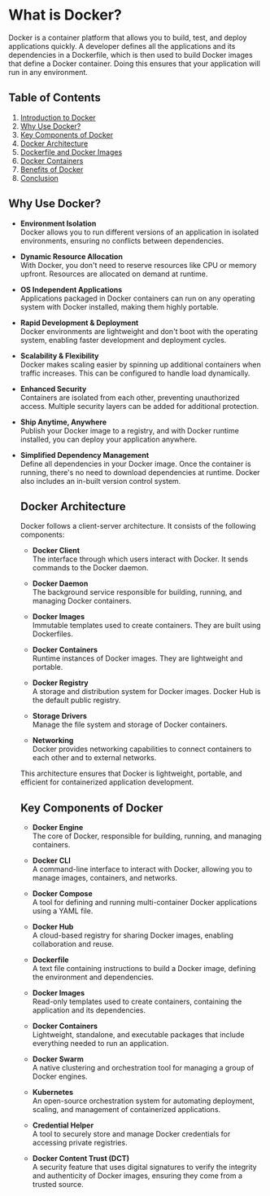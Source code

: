 # What is Docker?

Docker is a container platform that allows you to build, test, and deploy applications quickly. A developer defines all the applications and its dependencies in a Dockerfile, which is then used to build Docker images that define a Docker container. Doing this ensures that your application will run in any environment.

## Table of Contents

1. [Introduction to Docker](#introduction-to-docker)  
2. [Why Use Docker?](#why-use-docker)  
3. [Key Components of Docker](#key-components-of-docker)  
4. [Docker Architecture](#docker-architecture)  
5. [Dockerfile and Docker Images](#dockerfile-and-docker-images)  
6. [Docker Containers](#docker-containers)  
7. [Benefits of Docker](#benefits-of-docker)  
8. [Conclusion](#conclusion)  


## Why Use Docker?

- **Environment Isolation**  
    Docker allows you to run different versions of an application in isolated environments, ensuring no conflicts between dependencies.

- **Dynamic Resource Allocation**  
    With Docker, you don't need to reserve resources like CPU or memory upfront. Resources are allocated on demand at runtime.

- **OS Independent Applications**  
    Applications packaged in Docker containers can run on any operating system with Docker installed, making them highly portable.

- **Rapid Development & Deployment**  
    Docker environments are lightweight and don't boot with the operating system, enabling faster development and deployment cycles.

- **Scalability & Flexibility**  
    Docker makes scaling easier by spinning up additional containers when traffic increases. This can be configured to handle load dynamically.

- **Enhanced Security**  
    Containers are isolated from each other, preventing unauthorized access. Multiple security layers can be added for additional protection.

- **Ship Anytime, Anywhere**  
    Publish your Docker image to a registry, and with Docker runtime installed, you can deploy your application anywhere.

- **Simplified Dependency Management**  
    Define all dependencies in your Docker image. Once the container is running, there's no need to download dependencies at runtime. Docker also includes an in-built version control system.

    ## Docker Architecture

    Docker follows a client-server architecture. It consists of the following components:

    - **Docker Client**  
        The interface through which users interact with Docker. It sends commands to the Docker daemon.

    - **Docker Daemon**  
        The background service responsible for building, running, and managing Docker containers.

    - **Docker Images**  
        Immutable templates used to create containers. They are built using Dockerfiles.

    - **Docker Containers**  
        Runtime instances of Docker images. They are lightweight and portable.

    - **Docker Registry**  
        A storage and distribution system for Docker images. Docker Hub is the default public registry.

    - **Storage Drivers**  
        Manage the file system and storage of Docker containers.

    - **Networking**  
        Docker provides networking capabilities to connect containers to each other and to external networks.

    This architecture ensures that Docker is lightweight, portable, and efficient for containerized application development.

    ## Key Components of Docker

    - **Docker Engine**  
        The core of Docker, responsible for building, running, and managing containers.

    - **Docker CLI**  
        A command-line interface to interact with Docker, allowing you to manage images, containers, and networks.

    - **Docker Compose**  
        A tool for defining and running multi-container Docker applications using a YAML file.

    - **Docker Hub**  
        A cloud-based registry for sharing Docker images, enabling collaboration and reuse.

    - **Dockerfile**  
        A text file containing instructions to build a Docker image, defining the environment and dependencies.

    - **Docker Images**  
        Read-only templates used to create containers, containing the application and its dependencies.

    - **Docker Containers**  
        Lightweight, standalone, and executable packages that include everything needed to run an application.

    - **Docker Swarm**  
        A native clustering and orchestration tool for managing a group of Docker engines.

    - **Kubernetes**  
        An open-source orchestration system for automating deployment, scaling, and management of containerized applications.

    - **Credential Helper**  
        A tool to securely store and manage Docker credentials for accessing private registries.
    - **Docker Content Trust (DCT)**  
        A security feature that uses digital signatures to verify the integrity and authenticity of Docker images, ensuring they come from a trusted source.
